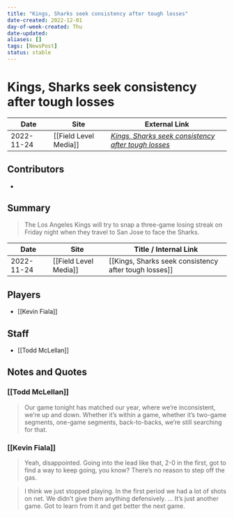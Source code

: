 ```yaml
---
title: "Kings, Sharks seek consistency after tough losses"
date-created: 2022-12-01
day-of-week-created: Thu
date-updated: 
aliases: []
tags: [NewsPost]
status: stable
---
```


# Kings, Sharks seek consistency after tough losses

| Date       | Site                  | External Link                                                                                                                             |
| ---------- | --------------------- | ----------------------------------------------------------------------------------------------------------------------------------------- |
| 2022-11-24 | [[Field Level Media]] | [*Kings, Sharks seek consistency after tough losses*](https://fieldlevelmedia.com/news/kings-sharks-seek-consistency-after-tough-losses/) |

## Contributors
- 

## Summary
> The Los Angeles Kings will try to snap a three-game losing streak on Friday night when they travel to San Jose to face the Sharks.

| Date       | Site                  | Title / Internal Link                                 |
| ---------- | --------------------- | ----------------------------------------------------- |
| 2022-11-24 | [[Field Level Media]] | [[Kings, Sharks seek consistency after tough losses]] |

## Players
- [[Kevin Fiala]]

## Staff
- [[Todd McLellan]]

## Notes and Quotes
### [[Todd McLellan]]
> Our game tonight has matched our year, where we’re inconsistent, we’re up and down. Whether it’s within a game, whether it’s two-game segments, one-game segments, back-to-backs, we’re still searching for that.

### [[Kevin Fiala]]
> Yeah, disappointed. Going into the lead like that, 2-0 in the first, got to find a way to keep going, you know? There’s no reason to step off the gas.

> I think we just stopped playing. In the first period we had a lot of shots on net. We didn’t give them anything defensively. … It’s just another game. Got to learn from it and get better the next game.

